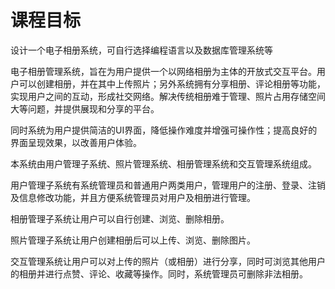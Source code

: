 # 课程目标
设计一个电子相册系统，可自行选择编程语言以及数据库管理系统等

电子相册管理系统，旨在为用户提供一个以网络相册为主体的开放式交互平台。用户可以创建相册，并在其中上传照片；另外系统拥有分享相册、评论相册等功能，实现用户之间的互动，形成社交网络。解决传统相册难于管理、照片占用存储空间大等问题，并提供展现和分享的平台。

同时系统为用户提供简洁的UI界面，降低操作难度并增强可操作性；提高良好的界面呈现效果，以改善用户体验。

本系统由用户管理子系统、照片管理系统、相册管理系统和交互管理系统组成。

用户管理子系统有系统管理员和普通用户两类用户，管理用户的注册、登录、注销及信息修改功能，并且方便系统管理员对用户及相册进行管理。

相册管理子系统让用户可以自行创建、浏览、删除相册。

照片管理子系统让用户创建相册后可以上传、浏览、删除图片。

交互管理系统让用户可以对上传的照片（或相册）进行分享，同时可浏览其他用户的相册并进行点赞、评论、收藏等操作。同时，系统管理员可删除非法相册。
